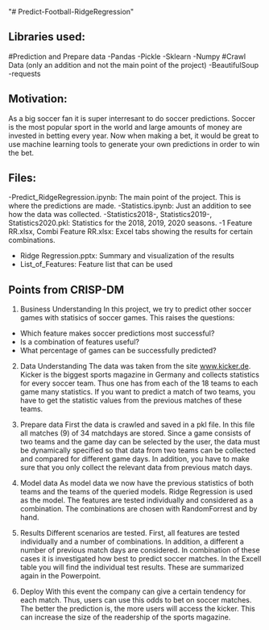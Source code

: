 "# Predict-Football-RidgeRegression" 

## Libraries used:
#Prediction and Prepare data
-Pandas
-Pickle
-Sklearn 
-Numpy
#Crawl Data (only an addition and not the main point of the project)
-BeautifulSoup
-requests

## Motivation:
As a big soccer fan it is super interresant to do soccer predictions. Soccer is the most popular sport in the world and large amounts of money are invested in betting every year. Now when making a bet, it would be great to use machine learning tools to generate your own predictions in order to win the bet.

## Files: 
-Predict_RidgeRegression.ipynb: The main point of the project. This is where the predictions are made. 
-Statistics.ipynb: Just an addition to see how the data was collected. 
-Statistics2018-, Statistics2019-, Statistics2020.pkl: Statistics for the 2018, 2019, 2020 seasons.
-1 Feature RR.xlsx, Combi Feature RR.xlsx: Excel tabs showing the results for certain combinations.
- Ridge Regression.pptx: Summary and visualization of the results
- List_of_Features: Feature list that can be used

## Points from CRISP-DM

1.  Business Understanding
In this project, we try to predict other soccer games with statisics of soccer games.
This raises the questions:
- Which feature makes soccer predictions most successful?
- Is a combination of features useful?
- What percentage of games can be successfully predicted?

2. Data Understanding
The data was taken from the site www.kicker.de. Kicker is the biggest sports magazine in Germany and collects statistics for every soccer team. Thus one has from each of the 18 teams to each game many statistics.
If you want to predict a match of two teams, you have to get the statistic values from the previous matches of these teams. 

3. Prepare data 
First the data is crawled and saved in a pkl file. In this file all matches (9) of 34 matchdays are stored. 
Since a game consists of two teams and the game day can be selected by the user, the data must be dynamically specified so that data from two teams can be collected and compared for different game days. In addition, you have to make sure that you only collect the relevant data from previous match days.

4. Model data
As model data we now have the previous statistics of both teams and the teams of the queried models. Ridge Regression is used as the model. The features are tested individually and considered as a combination. The combinations are chosen with RandomForrest and by hand.

5. Results
Different scenarios are tested. First, all features are tested individually and a number of combinations. In addition, a different a number of previous match days are considered. In combination of these cases it is investigated how best to predict soccer matches. In the Excell table you will find the individual test results. These are summarized again in the Powerpoint. 

6. Deploy 
With this event the company can give a certain tendency for each match. Thus, users can use this odds to bet on soccer matches. The better the prediction is, the more users will access the kicker. This can increase the size of the readership of the sports magazine.
